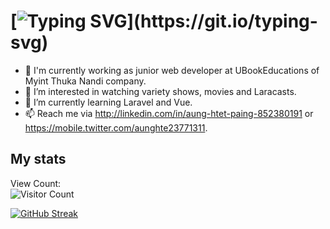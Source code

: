 # [![Typing SVG](https://readme-typing-svg.herokuapp.com/?lines=Hi,+I'm+Aung+Htet+Paing;Welcome+to+my+Github.)](https://git.io/typing-svg)

- 💼 I'm currently working as junior web developer at UBookEducations of Myint Thuka Nandi company.
- 👀 I’m interested in watching variety shows, movies and Laracasts.
- 🌱 I’m currently learning Laravel and Vue.
- 📫 Reach me via http://linkedin.com/in/aung-htet-paing-852380191 or https://mobile.twitter.com/aunghte23771311.

## My stats  
View Count:   
![Visitor Count](https://profile-counter.glitch.me/ahp-sooyaa/count.svg)

[![GitHub Streak](https://github-readme-streak-stats.herokuapp.com/?user=DenverCoder1&theme=dark)](https://git.io/streak-stats)
<!---
ahp-sooyaa/ahp-sooyaa is a ✨ special ✨ repository because its `README.md` (this file) appears on your GitHub profile.
You can click the Preview link to take a look at your changes.
--->
